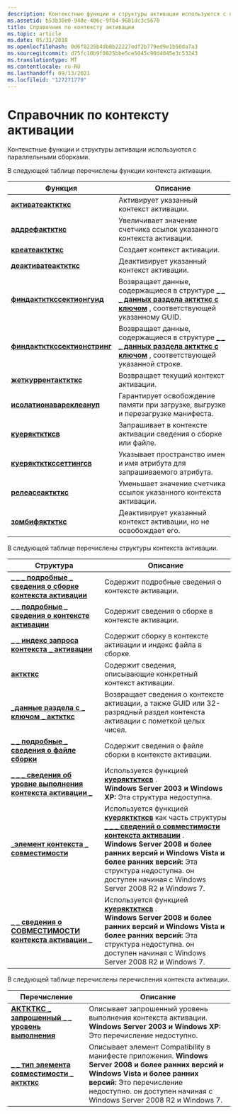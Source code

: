 ```yaml
---
description: Контекстные функции и структуры активации используются с параллельными сборками.
ms.assetid: b53b30e0-948e-406c-9fb4-9681dc3c5670
title: Справочник по контексту активации
ms.topic: article
ms.date: 05/31/2018
ms.openlocfilehash: 0d6f8225b4db8b22227edf2b779ed9e1b50da7a3
ms.sourcegitcommit: d75fc10b9f0825bbe5ce5045c90d4045e3c53243
ms.translationtype: MT
ms.contentlocale: ru-RU
ms.lasthandoff: 09/13/2021
ms.locfileid: "127271779"
---
```

# <a name="activation-context-reference"></a>Справочник по контексту активации

Контекстные функции и структуры активации используются с параллельными сборками.

В следующей таблице перечислены функции контекста активации.



| Функция                                                   | Описание                                                                                                                                             |
|------------------------------------------------------------|---------------------------------------------------------------------------------------------------------------------------------------------------------|
| [**активатеакткткс**](/windows/desktop/api/Winbase/nf-winbase-activateactctx)                   | Активирует указанный контекст активации.                                                                                                             |
| [**аддрефакткткс**](/windows/desktop/api/Winbase/nf-winbase-addrefactctx)                       | Увеличивает значение счетчика ссылок указанного контекста активации.                                                                                     |
| [**креатеакткткс**](/windows/desktop/api/Winbase/nf-winbase-createactctxa)                       | Создает контекст активации.                                                                                                                          |
| [**деактиватеакткткс**](/windows/desktop/api/Winbase/nf-winbase-deactivateactctx)               | Деактивирует указанный контекст активации.                                                                                                           |
| [**финдакткткссектионгуид**](/windows/desktop/api/Winbase/nf-winbase-findactctxsectionguid)     | Возвращает данные, содержащиеся в структуре [**\_ \_ \_ данных раздела акткткс с ключом**](/windows/win32/api/winbase/ns-winbase-actctx_section_keyed_data) , соответствующей указанному GUID.   |
| [**финдакткткссектионстринг**](/windows/desktop/api/Winbase/nf-winbase-findactctxsectionstringa) | Возвращает данные, содержащиеся в структуре [**\_ \_ \_ данных раздела акткткс с ключом**](/windows/win32/api/winbase/ns-winbase-actctx_section_keyed_data) , соответствующей указанной строке. |
| [**жеткуррентакткткс**](/windows/desktop/api/Winbase/nf-winbase-getcurrentactctx)               | Возвращает текущий контекст активации.                                                                                                                 |
| [**исолатионавареклеануп**](/previous-versions/windows/desktop/legacy/aa375204(v=vs.85))     | Гарантирует освобождение памяти при загрузке, выгрузке и перезагрузке манифеста.                                                                         |
| [**куеряктктксв**](/windows/desktop/api/Winbase/nf-winbase-queryactctxw)                       | Запрашивает в контексте активации сведения о сборке или файле.                                                                               |
| [**куерякткткссеттингсв**](/windows/desktop/api/Winbase/nf-winbase-queryactctxsettingsw)       | Указывает пространство имен и имя атрибута для запрашиваемого атрибута.                                                                      |
| [**релеасеакткткс**](/windows/desktop/api/Winbase/nf-winbase-releaseactctx)                     | Уменьшает значение счетчика ссылок указанного контекста активации.                                                                                     |
| [**зомбифякткткс**](/windows/desktop/api/Winbase/nf-winbase-zombifyactctx)                     | Деактивирует указанный контекст активации, но не освобождает его.                                                                               |



 

В следующей таблице перечислены структуры контекста активации.



| Структура                                                                                                        | Описание                                                                                                                                                                                                                                                                                                                                                                                  |
|------------------------------------------------------------------------------------------------------------------|----------------------------------------------------------------------------------------------------------------------------------------------------------------------------------------------------------------------------------------------------------------------------------------------------------------------------------------------------------------------------------------------|
| [**\_ \_ \_ подробные \_ сведения о сборке контекста активации**](/windows/desktop/api/Winnt/ns-winnt-activation_context_assembly_detailed_information) | Содержит подробные сведения о контексте активации.                                                                                                                                                                                                                                                                                                                                  |
| [**\_ \_ подробные \_ сведения о контексте активации**](/windows/desktop/api/Winnt/ns-winnt-activation_context_detailed_information)                    | Содержит сведения о сборке в контексте активации.                                                                                                                                                                                                                                                                                                                           |
| [**\_ \_ индекс запроса контекста \_ активации**](/windows/desktop/api/Winnt/ns-winnt-activation_context_query_index)                                      | Содержит сборку в контексте активации и индекс файла в сборке.                                                                                                                                                                                                                                                                                           |
| [**акткткс**](/windows/win32/api/winbase/ns-winbase-actctxa)                                                                                     | Содержит сведения, описывающие конкретный контекст активации.                                                                                                                                                                                                                                                                                                                           |
| [**\_данные раздела с \_ ключом \_ акткткс**](/windows/win32/api/winbase/ns-winbase-actctx_section_keyed_data)                                            | Возвращает сведения о контексте активации, а также GUID или 32-разрядный раздел контекста активации с пометкой целых чисел.                                                                                                                                                                                                                                                                   |
| [**\_ \_ подробные \_ сведения о файле сборки**](/windows/desktop/api/Winnt/ns-winnt-assembly_file_detailed_information)                              | Содержит сведения о файле сборки в контексте активации.                                                                                                                                                                                                                                                                                                                 |
| [**\_ \_ \_ сведения об уровне выполнения контекста активации \_**](/windows/desktop/api/Winnt/ns-winnt-activation_context_run_level_information)                 | Используется функцией [**куеряктктксв**](/windows/desktop/api/Winbase/nf-winbase-queryactctxw) .<br/> **Windows Server 2003 и Windows XP:** Эта структура недоступна.<br/>                                                                                                                                                                                                                                    |
| [**\_элемент контекста \_ совместимости**](/windows/desktop/api/Winnt/ns-winnt-compatibility_context_element)                                         | Используется функцией [**куеряктктксв**](/windows/desktop/api/Winbase/nf-winbase-queryactctxw) как часть структуры [**\_ \_ \_ сведений о совместимости контекста активации**](/windows/desktop/api/Winnt/ns-winnt-activation_context_compatibility_information) . <br/> **Windows Server 2008 и более ранних версий и Windows Vista и более ранних версий:** Эта структура недоступна. он доступен начиная с Windows Server 2008 R2 и Windows 7.<br/> |
| [**\_ \_ сведения о СОВМЕСТИМОСТИ контекста активации \_**](/windows/desktop/api/Winnt/ns-winnt-activation_context_compatibility_information)          | Используется функцией [**куеряктктксв**](/windows/desktop/api/Winbase/nf-winbase-queryactctxw) .<br/> **Windows Server 2008 и более ранних версий и Windows Vista и более ранних версий:** Эта структура недоступна. он доступен начиная с Windows Server 2008 R2 и Windows 7.<br/>                                                                                                                                   |



 

В следующей таблице перечислены перечисления контекста активации.

| Перечисление                                                                       | Описание                                                                                                                                                                                                                                            |
|-----------------------------------------------------------------------------------|--------------------------------------------------------------------------------------------------------------------------------------------------------------------------------------------------------------------------------------------------------|
| [**АКТКТКС \_ запрошенный \_ \_ уровень выполнения**](/windows/desktop/api/Winnt/ne-winnt-actctx_requested_run_level)               | Описывает запрошенный уровень выполнения контекста активации. **Windows Server 2003 и Windows XP:** Это перечисление недоступно.<br/>                                                                                                      |
| [**\_ \_ тип элемента совместимости \_ акткткс**](/windows/desktop/api/Winnt/ne-winnt-actctx_compatibility_element_type) | Описывает элемент Compatibility в манифесте приложения. **Windows Server 2008 и более ранних версий и Windows Vista и более ранних версий:** Это перечисление недоступно. он доступен начиная с Windows Server 2008 R2 и Windows 7.<br/> |



 

 

